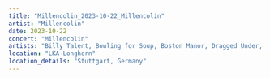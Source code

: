 ```yaml
---
title: "Millencolin_2023-10-22_Millencolin"
artist: "Millencolin"
date: 2023-10-22
concert: "Millencolin"
artists: "Billy Talent, Bowling for Soup, Boston Manor, Dragged Under, Millencolin"
location: "LKA-Longhorn"
location_details: "Stuttgart, Germany"
---
```

